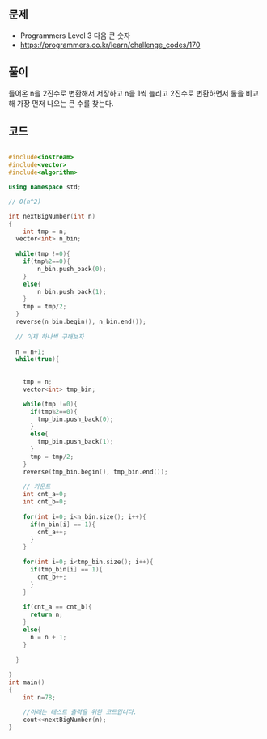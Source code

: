 ## 문제

- Programmers Level 3 다음 큰 숫자
- https://programmers.co.kr/learn/challenge_codes/170

## 풀이

들어온 n을 2진수로 변환해서 저장하고 n을 1씩 늘리고 2진수로 변환하면서 둘을 비교해 가장 먼저 나오는 큰 수를 찾는다.

## 코드

```cpp

#include<iostream>
#include<vector>
#include<algorithm>

using namespace std;

// O(n^2)

int nextBigNumber(int n)
{
	int tmp = n;
  vector<int> n_bin;
  
  while(tmp !=0){
    if(tmp%2==0){
    	n_bin.push_back(0);
    }
    else{
    	n_bin.push_back(1);
    }
    tmp = tmp/2;
  }
  reverse(n_bin.begin(), n_bin.end());
  
  // 이제 하나씩 구해보자
  
  n = n+1;
  while(true){
    
    
    tmp = n;
    vector<int> tmp_bin;

    while(tmp !=0){
      if(tmp%2==0){
        tmp_bin.push_back(0);
      }
      else{
        tmp_bin.push_back(1);
      }
      tmp = tmp/2;
    }
    reverse(tmp_bin.begin(), tmp_bin.end());
    
    // 카운트
    int cnt_a=0;
    int cnt_b=0;
    
    for(int i=0; i<n_bin.size(); i++){
      if(n_bin[i] == 1){
      	cnt_a++;
      }
    }
    
    for(int i=0; i<tmp_bin.size(); i++){
      if(tmp_bin[i] == 1){
      	cnt_b++;
      }
    }
    
    if(cnt_a == cnt_b){
      return n;
    }
    else{
      n = n + 1;
    }
    
  }
  
}
int main()
{
	int n=78;

	//아래는 테스트 출력을 위한 코드입니다.
	cout<<nextBigNumber(n);
}


```
